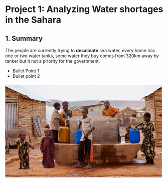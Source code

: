 # Project 1: Analyzing Water shortages in the Sahara

## 1. Summary
 
 The people are currently trying to **desalinate** sea water, every home has one or two water tanks, some water they buy comes from 320km away by tanker but it not a priority for the government.

 - Bullet Point 1
 - Bullet point 2


![Sahara Water Crisis](https://github.com/LenSin3/rreadme-demo/blob/main/sahara.png?raw=true)

